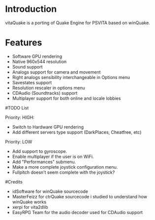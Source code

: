 # Introduction
vitaQuake is a porting of Quake Engine for PSVITA based on winQuake.

# Features
- Software GPU rendering
- Native 960x544 resolution
- Sound support
- Analogs support for camera and movement
- Right analogs sensibility interchangeable in Options menu
- Savestates support
- Resolution rescaler in options menu
- CDAudio (Soundtracks) support
- Multiplayer support for both online and locale lobbies

#TODO List

Priority: HIGH:
- Switch to Hardware GPU rendering
- Add different servers type support (DarkPlaces, Cheatfree, etc)

Priority: LOW
- Add support to gyroscope.
- Enable multiplayer if the user is on WiFi.
- Add "Performances" submenu.
- Make a more complete joystick configuration menu.
- Fullpitch doesn't seem complete with the joystick?

#Credits
- idSoftware for winQuake sourcecode
- MasterFeizz for ctrQuake sourcecode i studied to understand how winQuake works
- xerpi for vita2dlib
- EasyRPG Team for the audio decoder used for CDAudio support

